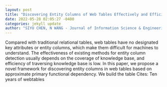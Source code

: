 ```yaml
--- 
layout: post 
title: "Discovering Entity Columns of Web Tables Effectively and Efficiently." 
date: 2022-05-28 02:05:27 -0400 
categories: jekyll update 
author: "SIYU CHEN, N WANG - Journal of Information Science & Engineering, 2022" 
--- 
```

Compared with traditional relational tables, web tables have no designated key attributes or entity columns, which make them difficult for machines to understand. The effectiveness of existing methods for entity column detection usually depends on the coverage of knowledge base, and efficiency of traversing knowledge base is low. In this paper, we propose a novel framework for discovering entity columns in web tables based on approximate primary functional dependency. We build the table Cites: Ten years of webtables
